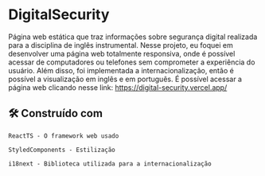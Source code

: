 # DigitalSecurity

  Página web estática que traz informações sobre segurança digital realizada para a disciplina de inglês instrumental. 
  Nesse projeto, eu foquei em desenvolver uma página web totalmente responsiva, onde é possível acessar de computadores ou telefones sem comprometer a experiência do 
  usuário. Além disso, foi implementada a internacionalização, então é possível a visualização em inglês e em português.
  É possível acessar a página web clicando nesse link: https://digital-security.vercel.app/

## 🛠️ Construído com
  ```
  ReactTS - O framework web usado
  ```
  ```
  StyledComponents - Estilização
  ```
  ```
  i18next - Biblioteca utilizada para a internacionalização
  ```
